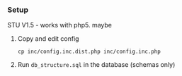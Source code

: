 ### Setup
STU V1.5 - works with php5. maybe

1. Copy and edit config
    ````shell 
    cp inc/config.inc.dist.php inc/config.inc.php
    ````

2. Run `db_structure.sql` in the database (schemas only)
